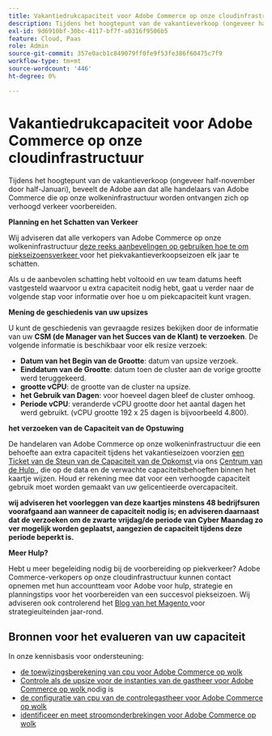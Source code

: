 ```yaml
---
title: Vakantiedrukcapaciteit voor Adobe Commerce op onze cloudinfrastructuur
description: Tijdens het hoogtepunt van de vakantieverkoop (ongeveer half-november door half-Januari), beveelt de Adobe aan dat alle handelaars van Adobe Commerce die op onze wolkeninfrastructuur worden ontvangen zich op verhoogd verkeer voorbereiden.
exl-id: 9d6910bf-30bc-4117-bf7f-a0316f9506b5
feature: Cloud, Paas
role: Admin
source-git-commit: 357e0acb1c849079ff0fe9f53fe386f60475c7f9
workflow-type: tm+mt
source-wordcount: '446'
ht-degree: 0%

---
```


# Vakantiedrukcapaciteit voor Adobe Commerce op onze cloudinfrastructuur

Tijdens het hoogtepunt van de vakantieverkoop (ongeveer half-november door half-Januari), beveelt de Adobe aan dat alle handelaars van Adobe Commerce die op onze wolkeninfrastructuur worden ontvangen zich op verhoogd verkeer voorbereiden.

**Planning en het Schatten van Verkeer**

Wij adviseren dat alle verkopers van Adobe Commerce op onze wolkeninfrastructuur [ deze reeks aanbevelingen op gebruiken hoe te om piekseizoensverkeer ](https://business.adobe.com/blog/how-to/the-5-ps-of-peak-season-performance-a-guide-to-preparing-your-infrastructure-for-high-traffic) voor het piekvakantieverkoopseizoen elk jaar te schatten.

Als u de aanbevolen schatting hebt voltooid en uw team datums heeft vastgesteld waarvoor u extra capaciteit nodig hebt, gaat u verder naar de volgende stap voor informatie over hoe u om piekcapaciteit kunt vragen.

**Mening de geschiedenis van uw upsizes**

U kunt de geschiedenis van gevraagde resizes bekijken door de informatie van uw **CSM (de Manager van het Succes van de Klant) te verzoeken**.
De volgende informatie is beschikbaar voor elk resize verzoek:

* **Datum van het Begin van de Grootte**: datum van upsize verzoek.
* **Einddatum van de Grootte**: datum toen de cluster aan de vorige grootte werd teruggekeerd.
* **grootte vCPU**: de grootte van de cluster na upsize.
* **het Gebruik van Dagen**: voor hoeveel dagen bleef de cluster omhoog.
* **Periode vCPU**: veranderde vCPU grootte door het aantal dagen het werd gebruikt. (vCPU grootte 192 x 25 dagen is bijvoorbeeld 4.800).

**het verzoeken van de Capaciteit van de Opstuwing**

De handelaren van Adobe Commerce op onze wolkeninfrastructuur die een behoefte aan extra capaciteit tijdens het vakantieseizoen voorzien [ een Ticket van de Steun van de Capaciteit van de Opkomst ](https://experienceleague.adobe.com/docs/commerce-knowledge-base/kb/how-to/how-to-request-temporary-magento-upsize.html?lang=nl-NL) via ons [ Centrum van de Hulp ](/help/overview.md), die op de data en de verwachte capaciteitsbehoeften binnen het kaartje wijzen. Houd er rekening mee dat voor een verhoogde capaciteit gebruik moet worden gemaakt van uw gelicentieerde overcapaciteit.

**wij adviseren het voorleggen van deze kaartjes minstens 48 bedrijfsuren voorafgaand aan wanneer de capaciteit nodig is; en adviseren daarnaast dat de verzoeken om de zwarte vrijdag/de periode van Cyber Maandag zo ver mogelijk worden geplaatst, aangezien de capaciteit tijdens deze periode beperkt is.**


**Meer Hulp?**

Hebt u meer begeleiding nodig bij de voorbereiding op piekverkeer? Adobe Commerce-verkopers op onze cloudinfrastructuur kunnen contact opnemen met hun accountteam voor Adobe voor hulp, strategie en planningstips voor het voorbereiden van een succesvol piekseizoen. Wij adviseren ook controlerend het [ Blog van het Magento ](https://magento.com/blog) voor strategieuiteinden jaar-rond.

## Bronnen voor het evalueren van uw capaciteit

In onze kennisbasis voor ondersteuning:

* [ de toewijzingsberekening van cpu voor Adobe Commerce op wolk ](https://experienceleague.adobe.com/docs/commerce-knowledge-base/kb/how-to/magento-commerce-cloud-cpu-allocation-calculation.html?lang=nl-NL)
* [ Controle als de upsize voor de instanties van de gastheer voor Adobe Commerce op wolk ](https://experienceleague.adobe.com/docs/commerce-knowledge-base/kb/how-to/magento-commerce-cloud-check-if-upsize-for-hosts-instances-is-needed.html?lang=nl-NL) nodig is
* [ de configuratie van cpu van de controlegastheer voor Adobe Commerce op wolk ](https://experienceleague.adobe.com/docs/commerce-knowledge-base/kb/how-to/magento-commerce-cloud-check-hosts-cpu-configuration.html?lang=nl-NL)
* [ identificeer en meet stroomonderbrekingen voor Adobe Commerce op wolk ](https://experienceleague.adobe.com/docs/commerce-knowledge-base/kb/how-to/how-to-identify-outages.html?lang=nl-NL)
